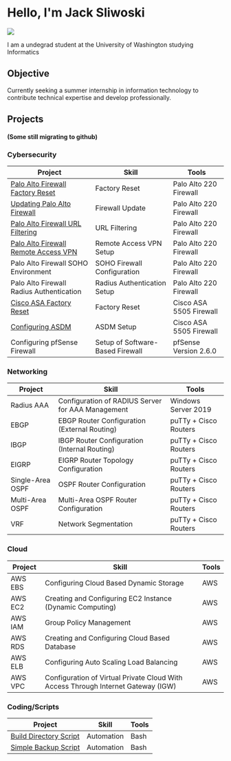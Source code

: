 # Hello, I'm Jack Sliwoski
<a href="https://www.linkedin.com/in/jacksliwoski/"><img src="https://img.shields.io/badge/-LinkedIn-0072b1?&style=for-the-badge&logo=linkedin&logoColor=white" /></a>

I am a undegrad student at the University of Washington studying Informatics

## Objective
Currently seeking a summer internship in information technology to contribute technical expertise and develop professionally.

## Projects
#### (Some still migrating to github)

### Cybersecurity

| Project                    | Skill                                         | Tools                      |
|----------------------------|-----------------------------------------------|----------------------------|
| <a href="https://github.com/jacksliwoski/Palo-Alto-Factory-Reset">Palo Alto Firewall Factory Reset</a>| Factory Reset | Palo Alto 220 Firewall |
| <a href="https://github.com/jacksliwoski/Updating-Palo-Alto-Firewall">Updating Palo Alto Firewall</a>| Firewall Update | Palo Alto 220 Firewall |
| <a href="https://github.com/jacksliwoski/Palo-Alto-URL-Filtering">Palo Alto Firewall URL Filtering</a>| URL Filtering | Palo Alto 220 Firewall |
| <a href="https://github.com/jacksliwoski/Palo-Alto-Remote-Access-VPN">Palo Alto Firewall Remote Access VPN</a>| Remote Access VPN Setup | Palo Alto 220 Firewall |
| <a >Palo Alto Firewall SOHO Environment</a>| SOHO Firewall Configuration | Palo Alto 220 Firewall |
| <a >Palo Alto Firewall Radius Authentication</a>| Radius Authentication Setup | Palo Alto 220 Firewall |
| <a href="https://github.com/jacksliwoski/ASA-Factory-Reset">Cisco ASA Factory Reset</a>| Factory Reset | Cisco ASA 5505 Firewall |
| <a href="https://github.com/jacksliwoski/Configuring-ASDM">Configuring ASDM</a>| ASDM Setup | Cisco ASA 5505 Firewall |
| <a >Configuring pfSense Firewall</a>| Setup of Software-Based Firewall | pfSense Version 2.6.0 |

### Networking 

| Project                    | Skill                                         | Tools                      |
|----------------------------|-----------------------------------------------|----------------------------|
| <a>Radius AAA</a>| Configuration of RADIUS Server for AAA Management | Windows Server 2019 |
| <a>EBGP</a>| EBGP Router Configuration (External Routing) | puTTy + Cisco Routers |
| <a>IBGP</a>| IBGP Router Configuration (Internal Routing) | puTTy + Cisco Routers |
| <a>EIGRP</a>| EIGRP Router Topology Configuration | puTTy + Cisco Routers |
| <a>Single-Area OSPF</a>| OSPF Router Configuration | puTTy + Cisco Routers |
| <a>Multi-Area OSPF</a>| Multi-Area OSPF Router Configuration | puTTy + Cisco Routers |
| <a>VRF</a>| Network Segmentation | puTTy + Cisco Routers |



### Cloud
| Project                    | Skill                                         | Tools                      |
|----------------------------|-----------------------------------------------|----------------------------|
| <a>AWS EBS</a>| Configuring Cloud Based Dynamic Storage | AWS |
| <a>AWS EC2</a>| Creating and Configuring EC2 Instance (Dynamic Computing) | AWS |
| <a>AWS IAM</a>| Group Policy Management | AWS |
| <a>AWS RDS</a>| Creating and Configuring Cloud Based Database | AWS |
| <a>AWS ELB</a>| Configuring Auto Scaling Load Balancing | AWS |
| <a>AWS VPC</a>| Configuration of Virtual Private Cloud With Access Through Internet Gateway (IGW) | AWS |


### Coding/Scripts

| Project                    | Skill                                         | Tools                      |
|----------------------------|-----------------------------------------------|----------------------------|
| <a href="https://github.com/jacksliwoski/Bash-Scripts/blob/main/BuildDirScript.sh">Build Directory Script</a>| Automation | Bash |
| <a href="https://github.com/jacksliwoski/Bash-Scripts/blob/main/Backup.sh">Simple Backup Script</a>| Automation | Bash |



